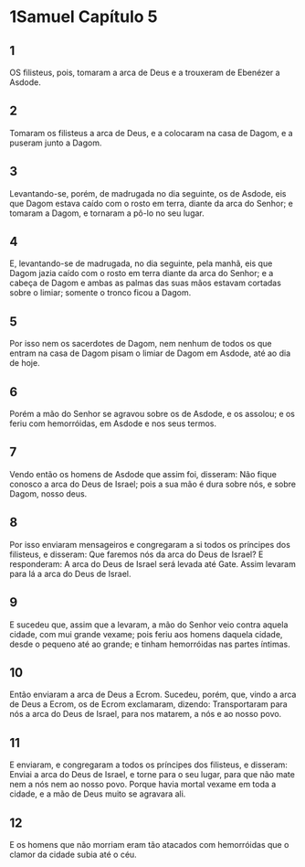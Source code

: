 # 1Samuel Capítulo 5

## 1
OS filisteus, pois, tomaram a arca de Deus e a trouxeram de Ebenézer a Asdode.

## 2
Tomaram os filisteus a arca de Deus, e a colocaram na casa de Dagom, e a puseram junto a Dagom.

## 3
Levantando-se, porém, de madrugada no dia seguinte, os de Asdode, eis que Dagom estava caído com o rosto em terra, diante da arca do Senhor; e tomaram a Dagom, e tornaram a pô-lo no seu lugar.

## 4
E, levantando-se de madrugada, no dia seguinte, pela manhã, eis que Dagom jazia caído com o rosto em terra diante da arca do Senhor; e a cabeça de Dagom e ambas as palmas das suas mãos estavam cortadas sobre o limiar; somente o tronco ficou a Dagom.

## 5
Por isso nem os sacerdotes de Dagom, nem nenhum de todos os que entram na casa de Dagom pisam o limiar de Dagom em Asdode, até ao dia de hoje.

## 6
Porém a mão do Senhor se agravou sobre os de Asdode, e os assolou; e os feriu com hemorróidas, em Asdode e nos seus termos.

## 7
Vendo então os homens de Asdode que assim foi, disseram: Não fique conosco a arca do Deus de Israel; pois a sua mão é dura sobre nós, e sobre Dagom, nosso deus.

## 8
Por isso enviaram mensageiros e congregaram a si todos os príncipes dos filisteus, e disseram: Que faremos nós da arca do Deus de Israel? E responderam: A arca do Deus de Israel será levada até Gate. Assim levaram para lá a arca do Deus de Israel.

## 9
E sucedeu que, assim que a levaram, a mão do Senhor veio contra aquela cidade, com mui grande vexame; pois feriu aos homens daquela cidade, desde o pequeno até ao grande; e tinham hemorróidas nas partes íntimas.

## 10
Então enviaram a arca de Deus a Ecrom. Sucedeu, porém, que, vindo a arca de Deus a Ecrom, os de Ecrom exclamaram, dizendo: Transportaram para nós a arca do Deus de Israel, para nos matarem, a nós e ao nosso povo.

## 11
E enviaram, e congregaram a todos os príncipes dos filisteus, e disseram: Enviai a arca do Deus de Israel, e torne para o seu lugar, para que não mate nem a nós nem ao nosso povo. Porque havia mortal vexame em toda a cidade, e a mão de Deus muito se agravara ali.

## 12
E os homens que não morriam eram tão atacados com hemorróidas que o clamor da cidade subia até o céu.

